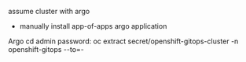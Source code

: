 assume cluster with argo
- manually install app-of-apps argo application




Argo cd admin password: 
oc extract secret/openshift-gitops-cluster -n openshift-gitops --to=-